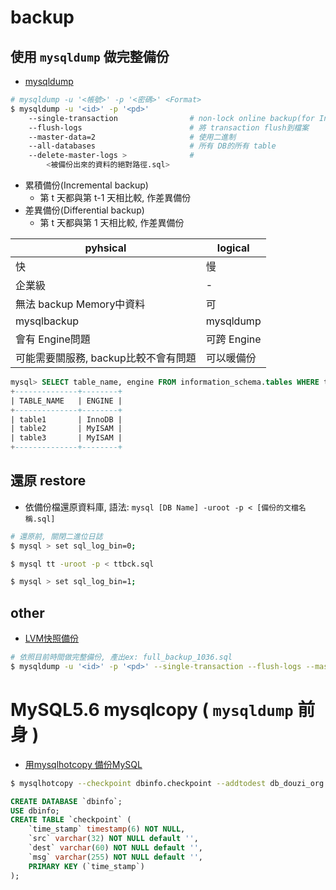 # backup

## 使用 `mysqldump` 做完整備份

- [mysqldump](https://dev.mysql.com/doc/refman/5.7/en/mysqldump.html#mysqldump-ddl-options)


```sh
# mysqldump -u '<帳號>' -p '<密碼>' <Format>
$ mysqldump -u '<id>' -p '<pd>' 
    --single-transaction                # non-lock online backup(for InnoDB)
    --flush-logs                        # 將 transaction flush到檔案
    --master-data=2                     # 使用二進制
    --all-databases                     # 所有 DB的所有 table
    --delete-master-logs >              # 
        <被備份出來的資料的絕對路徑.sql>
```


* 累積備份(Incremental backup)
    * 第 t 天都與第 t-1 天相比較, 作差異備份
* 差異備份(Differential backup)
    * 第 t 天都與第 1 天相比較, 作差異備份
    

pyhsical                           | logical
---------------------------------- | --------
快                                 | 慢
企業級                              | -
無法 backup Memory中資料            | 可
mysqlbackup                        | mysqldump
會有 Engine問題                     | 可跨 Engine
可能需要關服務, backup比較不會有問題  | 可以暖備份

```sql
mysql> SELECT table_name, engine FROM information_schema.tables WHERE table_schema = 'dbname';
+--------------+--------+
| TABLE_NAME   | ENGINE |
+--------------+--------+
| table1       | InnoDB |
| table2       | MyISAM |
| table3       | MyISAM |
+--------------+--------+
```


## 還原 restore

- 依備份檔還原資料庫, 語法: `mysql [DB Name] -uroot -p < [備份的文檔名稱.sql]`

```sh
# 還原前, 關閉二進位日誌
$ mysql > set sql_log_bin=0;

$ mysql tt -uroot -p < ttbck.sql

$ mysql > set sql_log_bin=1;
```


## other

- [LVM快照備份](https://ithelp.ithome.com.tw/articles/10081811)


```sh
# 依照目前時間做完整備份, 產出ex: full_backup_1036.sql
$ mysqldump -u '<id>' -p '<pd>' --single-transaction --flush-logs --master-data=2 --all-databases --delete-master-logs > <PATH>/full_backup_`date +\%H\%M`.sql
```



# MySQL5.6 mysqlcopy ( `mysqldump` 前身 )

- [用mysqlhotcopy 備份MySQL](https://blog.longwin.com.tw/2005/01/%E7%94%A8mysqlhotcopy-%E5%82%99%E4%BB%BDmysql/)

```sh
$ mysqlhotcopy --checkpoint dbinfo.checkpoint --addtodest db_douzi_org /var/db_backup
```

```sql
CREATE DATABASE `dbinfo`;
USE dbinfo;
CREATE TABLE `checkpoint` (
    `time_stamp` timestamp(6) NOT NULL,
    `src` varchar(32) NOT NULL default '',
    `dest` varchar(60) NOT NULL default '',
    `msg` varchar(255) NOT NULL default '',
    PRIMARY KEY (`time_stamp`)
);
```